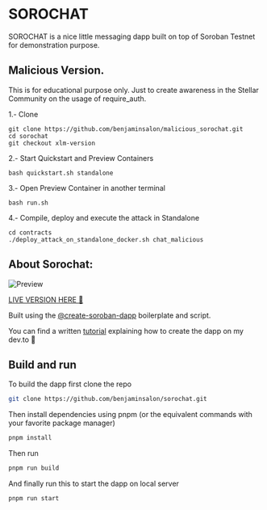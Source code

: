 # SOROCHAT
SOROCHAT is a nice little messaging dapp built on top of Soroban Testnet for demonstration purpose.


## Malicious Version.
This is for educational purpose only. Just to create awareness in the Stellar Community on the usage of require_auth.

1.- Clone
```
git clone https://github.com/benjaminsalon/malicious_sorochat.git
cd sorochat
git checkout xlm-version
```

2.- Start Quickstart and Preview Containers
```
bash quickstart.sh standalone
```

3.- Open Preview Container in another terminal
```
bash run.sh
```

4.- Compile, deploy and execute the attack in Standalone
```
cd contracts
./deploy_attack_on_standalone_docker.sh chat_malicious
```















## About Sorochat:
![Preview](image.png)


[LIVE VERSION HERE 🕺](https://sorochat.vercel.app/)

Built using the [@create-soroban-dapp](https://github.com/paltalabs/create-soroban-dapp/) boilerplate and script.

You can find a written [tutorial](https://dev.to/benjaminsalon/sorochat-how-to-build-a-simple-chat-dapp-using-create-soroban-dapp-295l) explaining how to create the dapp on my dev.to 🚀
## Build and run

To build the dapp first clone the repo

```bash
git clone https://github.com/benjaminsalon/sorochat.git
```

Then install dependencies using pnpm (or the equivalent commands with your favorite package manager)
```bash
pnpm install
```

Then run

```bash 
pnpm run build
```

And finally run this to start the dapp on local server
```bash
pnpm run start
```
